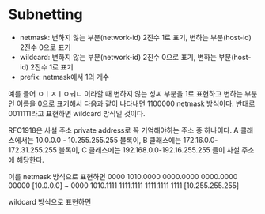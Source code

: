 <h1>Subnetting</h1>

* netmask: 변하지 않는 부분(network-id) 2진수 1로 표기, 변하는 부분(host-id) 2진수 0으로 표기
* wildcard: 변하지 않는 부분(network-id) 2진수 0으로 표기, 변하는 부분(host-id) 2진수 1로 표기
* prefix: netmask에서 1의 개수

예를 들어 ㅇㅣㅈㅣㅇㅝㄴ 이라할 때 변하지 않는 성씨 부분을 1로 표현하고 변하는 부분인 이름을 0으로 표기해서 다음과 같이 나타내면 1100000 netmask 방식이다.
반대로 0011111라고 표현하면 wildcard 방식일 것이다.

RFC1918은 사설 주소 private address로 꼭 기억해야하는 주소 중 하나이다.
A 클래스에서는 10.0.0.0 - 10.255.255.255 블록이, B 클래스에는 172.16.0.0-172.31.255.255 블록이, C 클래스에는 192.168.0.0-192.16.255.255 들이 사설 주소에 해당한다.

이를 netmask 방식으로 표현하면
0000 1010.0000 0000.0000 0000.0000 00000 [10.0.0.0]
~
0000 1010.1111 1111.1111 1111.1111 1111 [10.255.255.255]

wildcard 방식으로 표현하면 



